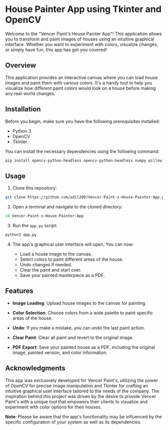 # House Painter App using Tkinter and OpenCV

Welcome to the "Vencer Paint's House Painter App"! This application allows you to transform and paint images of houses using an intuitive graphical interface. Whether you want to experiment with colors, visualize changes, or simply have fun, this app has got you covered!

## Overview

This application provides an interactive canvas where you can load house images and paint them with various colors. It's a handy tool to help you visualize how different paint colors would look on a house before making any real-world changes.

## Installation

Before you begin, make sure you have the following prerequisites installed:

- Python 3
- OpenCV
- Tkinter

You can install the necessary dependencies using the following command:

```bash
pip install opencv-python-headless opencv-python-headless numpy pillow
```

## Usage

1. Clone this repository:

```bash
git clone https://github.com/adil200/Vencer-Paint-s-House-Painter-App.git
```

2. Open a terminal and navigate to the cloned directory:

```bash
cd Vencer-Paint-s-House-Painter-App
```

3. Run the `app.py` script:

```bash
python3 app.py
```

4. The app's graphical user interface will open. You can now:

   - Load a house image to the canvas.
   - Select colors to paint different areas of the house.
   - Undo changes if needed.
   - Clear the paint and start over.
   - Save your painted masterpiece as a PDF.

## Features

- **Image Loading**: Upload house images to the canvas for painting.

- **Color Selection**: Choose colors from a wide palette to paint specific areas of the house.

- **Undo**: If you make a mistake, you can undo the last paint action.

- **Clear Paint**: Clear all paint and revert to the original image.

- **PDF Export**: Save your painted house as a PDF, including the original image, painted version, and color information.


## Acknowledgments

This app was exclusively developed for Vencer Paint's, utilizing the power of OpenCV for precise image manipulation and Tkinter for crafting an intuitive graphical user interface tailored to the needs of the company. The inspiration behind this project was driven by the desire to provide Vencer Paint's with a unique tool that empowers their clients to visualize and experiment with color options for their houses.

**Note**: Please be aware that the app's functionality may be influenced by the specific configuration of your system as well as its dependencies.